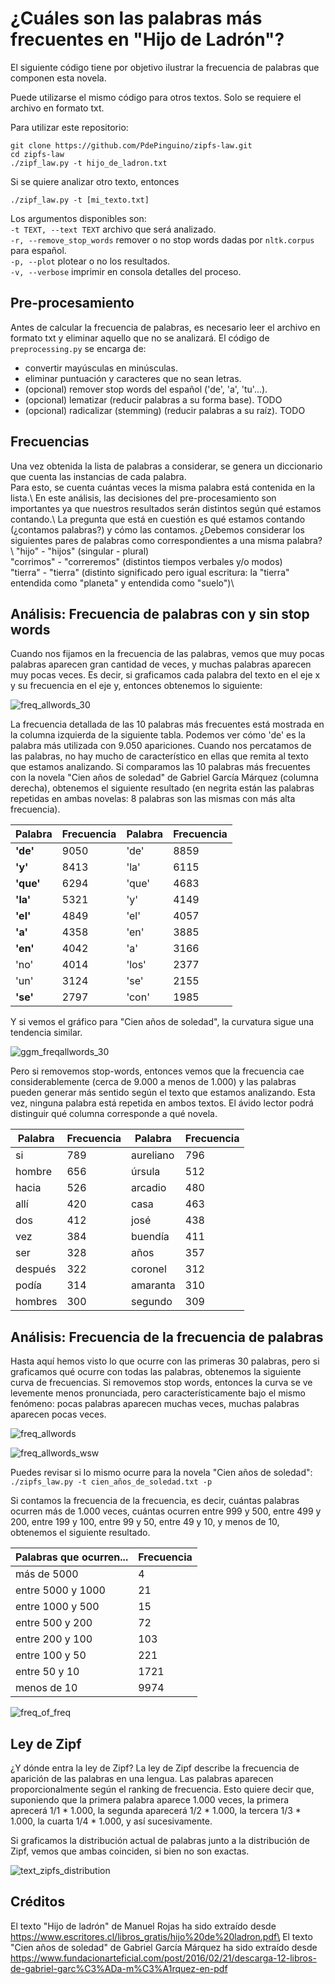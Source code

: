 # ¿Cuáles son las palabras más frecuentes en "Hijo de Ladrón"?

El siguiente código tiene por objetivo ilustrar la frecuencia de palabras que componen esta novela.

Puede utilizarse el mismo código para otros textos. Solo se requiere el archivo en formato txt.

Para utilizar este repositorio:
```
git clone https://github.com/PdePinguino/zipfs-law.git
cd zipfs-law
./zipf_law.py -t hijo_de_ladron.txt
```
Si se quiere analizar otro texto, entonces
```
./zipf_law.py -t [mi_texto.txt]
```

Los argumentos disponibles son:\
`-t TEXT, --text TEXT` archivo que será analizado.\
`-r, --remove_stop_words` remover o no stop words dadas por `nltk.corpus` para español.\
`-p, --plot` plotear o no los resultados.\
`-v, --verbose` imprimir en consola detalles del proceso.


## Pre-procesamiento

Antes de calcular la frecuencia de palabras, es necesario leer el archivo en formato txt y eliminar aquello que no se analizará.
El código de `preprocessing.py` se encarga de:
- convertir mayúsculas en minúsculas.
- eliminar puntuación y caracteres que no sean letras.
- (opcional) remover stop words del español ('de', 'a', 'tu'...).
- (opcional) lematizar (reducir palabras a su forma base). TODO
- (opcional) radicalizar (stemming) (reducir palabras a su raíz). TODO

## Frecuencias

Una vez obtenida la lista de palabras a considerar, se genera un diccionario que cuenta las instancias de cada palabra.\
Para esto, se cuenta cuántas veces la misma palabra está contenida en la lista.\\
En este análisis, las decisiones del pre-procesamiento son importantes ya que nuestros resultados serán distintos según qué estamos contando.\\
La pregunta que está en cuestión es qué estamos contando (¿contamos palabras?) y cómo las contamos. ¿Debemos considerar los siguientes pares de palabras como correspondientes a una misma palabra?\\
"hijo" - "hijos" (singular - plural)\
"corrimos" - "correremos" (distintos tiempos verbales y/o modos)\
"tierra" - "tierra" (distinto significado pero igual escritura: la "tierra" entendida como "planeta" y entendida como "suelo")\

## Análisis: Frecuencia de palabras con y sin stop words

Cuando nos fijamos en la frecuencia de las palabras, vemos que muy pocas palabras aparecen gran cantidad de veces, y muchas palabras aparecen muy pocas veces. Es decir, si graficamos cada palabra del texto en el eje x y su frecuencia en el eje y, entonces obtenemos lo siguiente:

![freq_allwords_30](https://user-images.githubusercontent.com/76110750/106389944-ced90100-63c4-11eb-9ab6-bc9a24a2ef93.png)

La frecuencia detallada de las 10 palabras más frecuentes está mostrada en la columna izquierda de la siguiente tabla. Podemos ver cómo 'de' es la palabra más utilizada con 9.050 apariciones. Cuando nos percatamos de las palabras, no hay mucho de característico en ellas que remita al texto que estamos analizando. Si comparamos las 10 palabras más frecuentes con la novela "Cien años de soledad" de Gabriel García Márquez (columna derecha), obtenemos el siguiente resultado (en negrita están las palabras repetidas en ambas novelas: 8 palabras son las mismas con más alta frecuencia).

| Palabra | Frecuencia | Palabra | Frecuencia |
| --- | --- | --- | --- |
**'de'**| 9050 | 'de' | 8859
**'y'**| 8413 | 'la' | 6115
**'que'**| 6294 | 'que' | 4683
**'la'**| 5321 | 'y' | 4149
**'el'**| 4849 | 'el' | 4057
**'a'**| 4358 | 'en' | 3885
**'en'**| 4042 | 'a' | 3166
'no'| 4014 | 'los' | 2377
'un'| 3124 | 'se' | 2155
**'se'**| 2797 | 'con' | 1985

Y si vemos el gráfico para "Cien años de soledad", la curvatura sigue una tendencia similar.

![ggm_freqallwords_30](https://user-images.githubusercontent.com/76110750/106954366-6ebec380-6712-11eb-890b-40e055488fa3.png)

Pero si removemos stop-words, entonces vemos que la frecuencia cae considerablemente (cerca de 9.000 a menos de 1.000) y las palabras pueden generar más sentido según el texto que estamos analizando. Esta vez, ninguna palabra está repetida en ambos textos. El ávido lector podrá distinguir qué columna corresponde a qué novela.

| Palabra | Frecuencia | Palabra | Frecuencia |
| --- | --- | --- | --- |
si | 789 | aureliano | 796
hombre | 656 | úrsula | 512
hacia | 526 | arcadio | 480
allí | 420 | casa | 463
dos | 412 | josé | 438
vez | 384 | buendía | 411
ser | 328 | años | 357
después | 322 | coronel | 312
podía | 314 | amaranta | 310
hombres | 300 | segundo | 309

## Análisis: Frecuencia de la frecuencia de palabras

Hasta aquí hemos visto lo que ocurre con las primeras 30 palabras, pero si graficamos qué ocurre con todas las palabras, obtenemos la siguiente curva de frecuencias. Si removemos stop words, entonces la curva se ve levemente menos pronunciada, pero característicamente bajo el mismo fenómeno: pocas palabras aparecen muchas veces, muchas palabras aparecen pocas veces.

![freq_allwords](https://user-images.githubusercontent.com/76110750/106389937-ca144d00-63c4-11eb-9d4f-2912267fd272.png)

![freq_allwords_wsw](https://user-images.githubusercontent.com/76110750/106955660-49cb5000-6714-11eb-9fe0-e8e06109ba6f.png)

Puedes revisar si lo mismo ocurre para la novela "Cien años de soledad": `./zipfs_law.py -t cien_años_de_soledad.txt -p`

Si contamos la frecuencia de la frecuencia, es decir, cuántas palabras ocurren más de 1.000 veces, cuántas ocurren entre 999 y 500, entre 499 y 200, entre 199 y 100, entre 99 y 50, entre 49 y 10, y menos de 10, obtenemos el siguiente resultado.

| Palabras que ocurren... | Frecuencia |
| --- | --- | 
|más de 5000 | 4| 
|entre 5000 y 1000| 21|
|entre 1000 y 500 | 15|
|entre 500 y 200| 72|
|entre 200 y 100| 103|
|entre 100 y 50| 221|
|entre 50 y 10| 1721|
|menos de 10| 9974|

![freq_of_freq](https://user-images.githubusercontent.com/76110750/106397292-65201d80-63eb-11eb-800b-b86f8ab3968f.png)

## Ley de Zipf

¿Y dónde entra la ley de Zipf? La ley de Zipf describe la frecuencia de aparición de las palabras en una lengua. Las palabras aparecen proporcionalmente según el ranking de frecuencia. Esto quiere decir que, suponiendo que la primera palabra aparece 1.000 veces, la primera aprecerá 1/1 * 1.000, la segunda aparecerá 1/2 * 1.000, la tercera 1/3 * 1.000, la cuarta 1/4 * 1.000, y así sucesivamente.

Si graficamos la distribución actual de palabras junto a la distribución de Zipf, vemos que ambas coinciden, si bien no son exactas.

![text_zipfs_distribution](https://user-images.githubusercontent.com/76110750/106959336-4a1a1a00-6719-11eb-8ab4-85f694fb7b10.png)

## Créditos
El texto "Hijo de ladrón" de Manuel Rojas ha sido extraído desde https://www.escritores.cl/libros_gratis/hijo%20de%20ladron.pdf\
El texto "Cien años de soledad" de Gabriel García Márquez ha sido extraído desde https://www.fundacionarteficial.com/post/2016/02/21/descarga-12-libros-de-gabriel-garc%C3%ADa-m%C3%A1rquez-en-pdf
